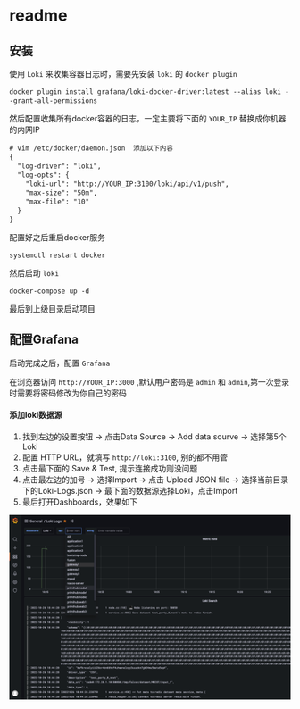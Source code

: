 # readme

## 安装

使用 `Loki` 来收集容器日志时，需要先安装 `loki` 的 `docker plugin`

```shell
docker plugin install grafana/loki-docker-driver:latest --alias loki --grant-all-permissions
```

然后配置收集所有docker容器的日志，一定主要将下面的 `YOUR_IP` 替换成你机器的内网IP
```shell
# vim /etc/docker/daemon.json  添加以下内容
{
  "log-driver": "loki",
  "log-opts": {
    "loki-url": "http://YOUR_IP:3100/loki/api/v1/push",
    "max-size": "50m",
    "max-file": "10"
  }
}
```

配置好之后重启docker服务
```
systemctl restart docker
```
然后启动 `loki`
```
docker-compose up -d
```
最后到上级目录启动项目

## 配置Grafana

启动完成之后，配置 `Grafana`

在浏览器访问  `http://YOUR_IP:3000` ,默认用户密码是 `admin` 和 `admin`,第一次登录时需要将密码修改为你自己的密码

#### 添加loki数据源

1. 找到左边的设置按钮 -> 点击Data Source -> Add data sourve -> 选择第5个 Loki
2. 配置 HTTP URL，就填写 `http://loki:3100`, 别的都不用管
3. 点击最下面的 Save & Test, 提示连接成功则没问题
4. 点击最左边的加号 -> 选择Import -> 点击 Upload JSON file -> 选择当前目录下的Loki-Logs.json -> 最下面的数据源选择Loki，点击Import 
5. 最后打开Dashboards，效果如下

![grafana](./images.png)